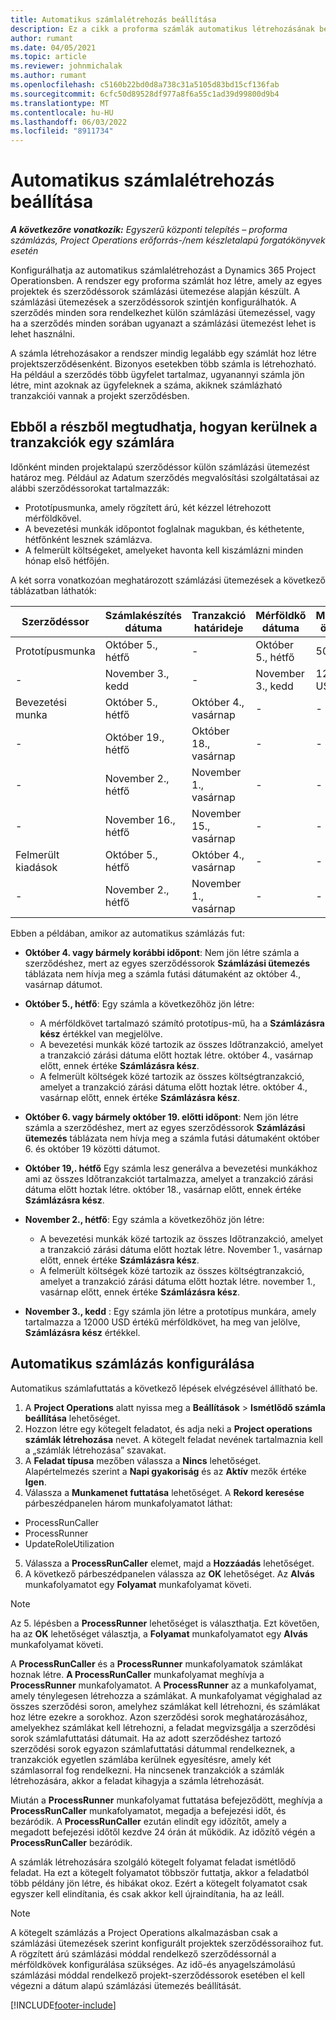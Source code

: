 ```yaml
---
title: Automatikus számlalétrehozás beállítása
description: Ez a cikk a proforma számlák automatikus létrehozásának beállításáról és konfigurálásáról nyújt tájékoztatást.
author: rumant
ms.date: 04/05/2021
ms.topic: article
ms.reviewer: johnmichalak
ms.author: rumant
ms.openlocfilehash: c5160b22bd0d8a738c31a5105d83bd15cf136fab
ms.sourcegitcommit: 6cfc50d89528df977a8f6a55c1ad39d99800d9b4
ms.translationtype: MT
ms.contentlocale: hu-HU
ms.lasthandoff: 06/03/2022
ms.locfileid: "8911734"
---
```

# <a name="set-up-automatic-invoice-creation"></a>Automatikus számlalétrehozás beállítása 
 
_**A következőre vonatkozik:** Egyszerű központi telepítés – proforma számlázás, Project Operations erőforrás-/nem készletalapú forgatókönyvek esetén_

Konfigurálhatja az automatikus számlalétrehozást a Dynamics 365 Project Operationsben. A rendszer egy proforma számlát hoz létre, amely az egyes projektek és szerződéssorok számlázási ütemezése alapján készült. A számlázási ütemezések a szerződéssorok szintjén konfigurálhatók. A szerződés minden sora rendelkezhet külön számlázási ütemezéssel, vagy ha a szerződés minden sorában ugyanazt a számlázási ütemezést lehet is lehet használni.

A számla létrehozásakor a rendszer mindig legalább egy számlát hoz létre projektszerződésenként. Bizonyos esetekben több számla is létrehozható. Ha például a szerződés több ügyfelet tartalmaz, ugyanannyi számla jön létre, mint azoknak az ügyfeleknek a száma, akiknek számlázható tranzakciói vannak a projekt szerződésben.

## <a name="understand-how-transactions-are-included-on-an-invoice"></a>Ebből a részből megtudhatja, hogyan kerülnek a tranzakciók egy számlára 

Időnként minden projektalapú szerződéssor külön számlázási ütemezést határoz meg. Például az Adatum szerződés megvalósítási szolgáltatásai az alábbi szerződéssorokat tartalmazzák:

- Prototípusmunka, amely rögzített árú, két kézzel létrehozott mérföldkővel.
- A bevezetési munkák időpontot foglalnak magukban, és kéthetente, hétfőnként lesznek számlázva.
- A felmerült költségeket, amelyeket havonta kell kiszámlázni minden hónap első hétfőjén.

A két sorra vonatkozóan meghatározott számlázási ütemezések a következő táblázatban láthatók:

| Szerződéssor | Számlakészítés dátuma | Tranzakció határideje | Mérföldkő dátuma | Mérföldkő összege |
| --- | --- | --- | --- | --- |
| Prototípusmunka | Október 5., hétfő | - | Október 5., hétfő | 5000 USD |
| - | November 3., kedd | - | November 3., kedd | 12,000 USD |
| Bevezetési munka | Október 5., hétfő | Október 4., vasárnap | - | - |
| - | Október 19., hétfő | Október 18., vasárnap | - | - |
| - | November 2., hétfő | November 1., vasárnap | - | - |
| - | November 16., hétfő | November 15., vasárnap | - | - |
| Felmerült kiadások | Október 5., hétfő | Október 4., vasárnap | - | - |
| - | November 2., hétfő | November 1., vasárnap | - | - |

Ebben a példában, amikor az automatikus számlázás fut:

- **Október 4. vagy bármely korábbi időpont**: Nem jön létre számla a szerződéshez, mert az egyes szerződéssorok **Számlázási ütemezés** táblázata nem hívja meg a számla futási dátumaként az október 4., vasárnap dátumot.
- **Október 5., hétfő**: Egy számla a következőhöz jön létre:

    - A mérföldkövet tartalmazó számító prototípus-mű, ha a **Számlázásra kész** értékkel van megjelölve.
    - A bevezetési munkák közé tartozik az összes Időtranzakció, amelyet a tranzakció zárási dátuma előtt hoztak létre. október 4., vasárnap előtt, ennek értéke **Számlázásra kész**.
    - A felmerült költségek közé tartozik az összes költségtranzakció, amelyet a tranzakció zárási dátuma előtt hoztak létre. október 4., vasárnap előtt, ennek értéke **Számlázásra kész**.
  
- **Október 6. vagy bármely október 19. előtti időpont**: Nem jön létre számla a szerződéshez, mert az egyes szerződéssorok **Számlázási ütemezés** táblázata nem hívja meg a számla futási dátumaként október 6. és október 19 közötti dátumot.
- **Október 19,. hétfő** Egy számla lesz generálva a bevezetési munkákhoz ami az összes Időtranzakciót tartalmazza, amelyet a tranzakció zárási dátuma előtt hoztak létre. október 18., vasárnap előtt, ennek értéke **Számlázásra kész**.
- **November 2., hétfő**: Egy számla a következőhöz jön létre:

    - A bevezetési munkák közé tartozik az összes Időtranzakció, amelyet a tranzakció zárási dátuma előtt hoztak létre. November 1., vasárnap előtt, ennek értéke **Számlázásra kész**.
    - A felmerült költségek közé tartozik az összes költségtranzakció, amelyet a tranzakció zárási dátuma előtt hoztak létre. november 1., vasárnap előtt, ennek értéke **Számlázásra kész**.

- **November 3., kedd** : Egy számla jön létre a prototípus munkára, amely tartalmazza a 12000 USD értékű mérföldkövet, ha meg van jelölve, **Számlázásra kész** értékkel.

## <a name="configure-automatic-invoicing"></a>Automatikus számlázás konfigurálása

Automatikus számlafuttatás a következő lépések elvégzésével állítható be.

1. A **Project Operations** alatt nyissa meg a **Beállítások** > **Ismétlődő számla beállítása** lehetőséget.
2. Hozzon létre egy kötegelt feladatot, és adja neki a **Project operations számlák létrehozása** nevet. A kötegelt feladat nevének tartalmaznia kell a „számlák létrehozása” szavakat.
3. A **Feladat típusa** mezőben válassza a **Nincs** lehetőséget. Alapértelmezés szerint a **Napi gyakoriság** és az **Aktív** mezők értéke **Igen**.
4. Válassza a **Munkamenet futtatása** lehetőséget. A **Rekord keresése** párbeszédpanelen három munkafolyamatot láthat:

- ProcessRunCaller
- ProcessRunner
- UpdateRoleUtilization

5. Válassza a **ProcessRunCaller** elemet, majd a **Hozzáadás** lehetőséget.
6. A következő párbeszédpanelen válassza az **OK** lehetőséget. Az **Alvás** munkafolyamatot egy **Folyamat** munkafolyamat követi. 

> [!NOTE]
> Az 5. lépésben a **ProcessRunner** lehetőséget is választhatja. Ezt követően, ha az **OK** lehetőséget választja, a **Folyamat** munkafolyamatot egy **Alvás** munkafolyamat követi.

A **ProcessRunCaller** és a **ProcessRunner** munkafolyamatok számlákat hoznak létre. **A ProcessRunCaller** munkafolyamat meghívja a **ProcessRunner** munkafolyamatot. A **ProcessRunner** az a munkafolyamat, amely ténylegesen létrehozza a számlákat. A munkafolyamat végighalad az összes szerződési soron, amelyhez számlákat kell létrehozni, és számlákat hoz létre ezekre a sorokhoz. Azon szerződési sorok meghatározásához, amelyekhez számlákat kell létrehozni, a feladat megvizsgálja a szerződési sorok számlafuttatási dátumait. Ha az adott szerződéshez tartozó szerződési sorok egyazon számlafuttatási dátummal rendelkeznek, a tranzakciók egyetlen számlába kerülnek egyesítésre, amely két számlasorral fog rendelkezni. Ha nincsenek tranzakciók a számlák létrehozására, akkor a feladat kihagyja a számla létrehozását.

Miután a **ProcessRunner** munkafolyamat futtatása befejeződött, meghívja a **ProcessRunCaller** munkafolyamatot, megadja a befejezési időt, és bezáródik. A **ProcessRunCaller** ezután elindít egy időzítőt, amely a megadott befejezési időtől kezdve 24 órán át működik. Az időzítő végén a **ProcessRunCaller** bezáródik.

A számlák létrehozására szolgáló kötegelt folyamat feladat ismétlődő feladat. Ha ezt a kötegelt folyamatot többször futtatja, akkor a feladatból több példány jön létre, és hibákat okoz. Ezért a kötegelt folyamatot csak egyszer kell elindítania, és csak akkor kell újraindítania, ha az leáll.

> [!NOTE]
> A kötegelt számlázás a Project Operations alkalmazásban csak a számlázási ütemezések szerint konfigurált projektek szerződéssoraihoz fut. A rögzített árú számlázási móddal rendelkező szerződéssornál a mérföldkövek konfigurálása szükséges. Az idő-és anyagelszámolású számlázási móddal rendelkező projekt-szerződéssorok esetében el kell végezni a dátum alapú számlázási ütemezés beállítását.


[!INCLUDE[footer-include](../../includes/footer-banner.md)]
